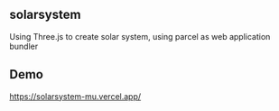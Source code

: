 ## solarsystem

Using Three.js to create solar system, using parcel as web application bundler

## Demo

https://solarsystem-mu.vercel.app/